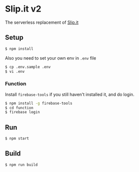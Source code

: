# Slip.it v2
The serverless replacement of [Slip.it](https://github.com/IzumiSy/slipit)

## Setup
```bash
$ npm install
```
Also you need to set your own env in `.env` file
```bash
$ cp .env.sample .env
$ vi .env
```

### Function
Install `firebase-tools` if you still haven't installed it, and do login.
```bash
$ npm install -g firebase-tools
$ cd function
$ firebase login
```

## Run
```bash
$ npm start
```

## Build
```bash
$ npm run build
```
